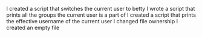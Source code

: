 I created a script that switches the current user to betty
I wrote a script that prints all the groups the current user is a part of
I created a script that prints the effective username of the current user
I changed file ownership
I created an empty file
